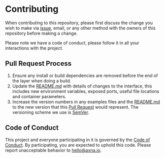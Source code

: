 # Contributing

When contributing to this repository, please first discuss the change you wish to make via [issue][issues],
email, or any other method with the owners of this repository before making a change. 

Please note we have a code of conduct, please follow it in all your interactions with the project.

## Pull Request Process

1. Ensure any install or build dependencies are removed before the end of the layer when doing a 
   build.
2. Update the [README.md][readme] with details of changes to the interface, this includes new environment 
   variables, exposed ports, useful file locations and container parameters.
3. Increase the version numbers in any examples files and the [README.md][readme] to the new version that this
   [Pull Request][pullrequest] would represent. The versioning scheme we use is [SemVer][semver].

## Code of Conduct

This project and everyone participating in it is governed by the [Code of Conduct][codeofconduct]. By participating, you are expected to uphold this code. Please report unacceptable behavior to [hello@axna.io][email].

[issues]: ../issues/new/choose
[readme]: ../README.md
[pullrequest]: ./PULL_REQUEST_TEMPLATE.md
[codeofconduct]: ../CODE_OF_CONDUCT.md 
[semver]: http://semver.org/
[email]: mailto:hello@axna.io


